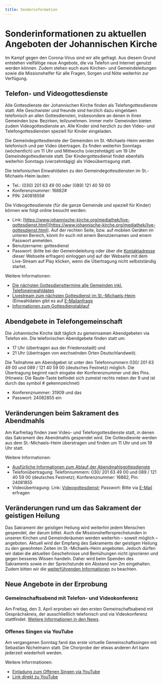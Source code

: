 ```yaml
---
title: Sonderinformation
---
```


# Sonderinformationen zu aktuellen Angeboten der Johannischen Kirche

Im Kampf gegen den Corona-Virus sind wir alle gefragt. Aus diesem Grund entstehen vielfältige neue Angebote, die via Telefon und Internet genutzt werden können. Zudem stehen euch eure Kirchen- und Gemeindeleitungen sowie die Missionshelfer für alle Fragen, Sorgen und Nöte weiterhin zur Verfügung.

## Telefon- und Videogottesdienste
Alle Gottesdienste der Johannischen Kirche finden als Telefongottesdienste statt. Alle Geschwister und freunde sind herzlich dazu eingeldaen telefonisch an allen Gottesdiensten, insbesondere an denen in ihren Gemeinden bzw. Bezirken, teilzunehmen. Immer mehr Gemeinden bieten zudem Videogottesdienste an. Alle Kinder sind herzlich zu den Video- und Telefongottesdiensten speziell für Kinder eingeladen.

Die Gemeindegottesdienste der Gemeinden im St.-Michaels-Heim werden telefonisch und per Video übertragen. Es finden weiterhin Sonntags (wöchentlich) um 11 Uhr und Mittwochs (vierzehntägit) um 19 Uhr Gemeindegottesdienste statt. Der Kindergottesdienst findet ebenfalls weiterhin Sonntags (vierzehntägig) als Videoübertragung statt.

Die telefonischen Einwahldaten zu den Gemeindegottesdiensten im St.-Michaels-Heim lauten:
* Tel.: (030) 201 63 49 00 oder (089) 121 40 59 00
* Konferenznummer: 16882#
* PIN: 24081855#

Die Videogottesdienste (für die ganze Gemeinde und speziell für Kinder) können wie folgt online besucht werden:
* Link: [https://www.johannische-kirche.org/mediathek/live-gottesdienst.html](https://www.johannische-kirche.org/mediathek/live-gottesdienst.html). Auf der rechten Seite, bzw. auf mobilen Geräten im unteren Bereich, könnt ihr euch mit einem Benutzernamen und einem Passwort anmelden.
* Benutzername: gottesdienst
* Passwort: (bitte bei der Gemeindeleitung oder über die [Kontaktadresse](https://smh-gemeinden.de/kontakt) dieser Webseite erfragen)
einloggen und auf der Webseite mit dem Live-Stream auf Play klicken, wenn die Übertragung nicht selbstständig startet.

Weitere Informationen:
* [Die nächsten Gottesdiensttermine alle Gemeinden inkl. Telefoneinwahldaten](https://smh-gemeinden.de/news/gottesdienste-am-kommenden-sonntag)
* [Livestream zum nächsten Gottesdienst im St.-Michaels-Heim](https://www.johannische-kirche.org/mediathek/live-gottesdienst.html) (Einwahldaten gibt es auf [E-Mailanfrage](https://smh-gemeinden.de/kontakt)
* [Informationen zum Gottesdienstablauf](https://www.johannische-kirche.org/lebenshilfe-und-angebote/gottesdienste.html)

## Abendgebete in Telefongemeinschaft
Die Johannische Kirche lädt täglich zu gemeinsamen Abendgebeten via Telefon ein. Die telefonischen Abendgebete finden statt um:
* 17 Uhr (übertragen aus der Friedensstadt) und
* 21 Uhr (übertragen von wechselnden Orten Deutschlandweit).

Die Teilnahme am Abendgebet ist unter den Telefonnummern 030/ 201 63 49 00 und 089 / 121 40 59 00 (deutsches Festnetz) möglich. Die Übertragung beginnt nach eingabe der Konferenznummer und des Pins. (Hinweis: Die Raute-Taste befindet sich zumeist rechts neben der 9 und ist durch das symbol # gekennzeichnet)
* Konferenznummer: 31909 und das
* Passwort: 24082855 ein

## Veränderungen beim Sakrament des Abendmahls
Am Karfreitag finden zwei Video- und Telefongottesdienste statt, in denen das Sakrament des Abendmahls gespendet wird. Die Gottesdiesnte werden aus dem St.-Michaels-Heim überstragen und finden um 11 Uhr und um 19 Uhr statt.

Weitere Informationen:
* [Ausfürliche Informationen zum Ablauf der Abendmahlsgottesdienste](https://smh-gemeinden.de/news/handhabung-des-abendmahls-2020)
* Telefonübertragung: Telefonnummern: 030/ 201 63 49 00 und 089 / 121 40 59 00 (deutsches Festnetz); Konferenznummer: 16882; Pin: 24081855
* Videoübertragung: Link: [Videogottesdienst](https://www.johannische-kirche.org/mediathek/live-gottesdienst.html); Passwort: Bitte via [E-Mail](https://smh-gemeinden.de/kontakt) erfragen

## Veränderungen rund um das Sakrament der geistigen Heilung
Das Sakrament der geistigen Heilung wird weiterhin  jedem Menschen gespendet, der darum bittet. Auch die Missionshelfersprechstunden in unseren Kirchen und Gemeinderäumen werden weiterhin – soweit möglich – angeboten. Aktuell wird der Empfang des Sakraments der geistigen Heilung zu den gewohnten Zeiten im St.-Michaels-Heim angeboten. Jedoch dürfen wir dabei die aktuellen Geschehnisse und Bemühungen nicht ignorieren und gegen besseres Wissen handeln. Daher wird beim Spenden des Sakraments sowie in der Sprechstunde ein Abstand von 2m eingehalten. Zudem bitten wir die [weiterführenden Informationen](https://smh-gemeinden.de/news/informationen-zum-sakrament-der-geistigen-heilung-im-st-michaels-heim) zu beachten.

## Neue Angebote in der Erprobung
### Gemeinschaftsabend mit Telefon- und Videokonferenz
Am Freitag, den 3. April erproben wir den ersten Gemeinschaftsabend mit Gesprächskreis, der ausschließlich telefonisch und via Videokonferenz stattfindet. [Weitere Informationen in den News](https://smh-gemeinden.de/news/gemeinschaftsabend-online-und-am-telefon).
### Offenes Singen via YouTube
Am vergangenen Sonntag fand das erste virtuelle Gemeinschaftssingen mit Sebastian Nichelmann statt. Die Chorprobe der etwas anderen Art kann jederzeit wiederholt werden.

Weitere Inforrmationen:
* [Einladung zum Offenen Singen via YouTube](https://smh-gemeinden.de/news/offenes-singen-via-youtube)
* [Link direkt zu YouTube](https://youtu.be/oYnWWPVvThA)
